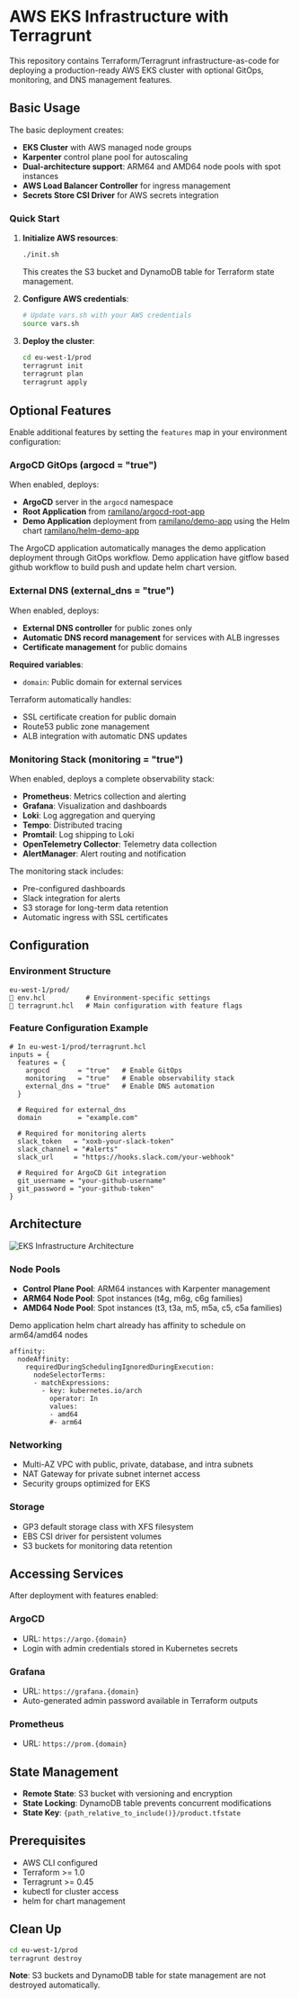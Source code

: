 # AWS EKS Infrastructure with Terragrunt

This repository contains Terraform/Terragrunt infrastructure-as-code for deploying a production-ready AWS EKS cluster with optional GitOps, monitoring, and DNS management features.

## Basic Usage

The basic deployment creates:
- **EKS Cluster** with AWS managed node groups
- **Karpenter** control plane pool for autoscaling
- **Dual-architecture support**: ARM64 and AMD64 node pools with spot instances
- **AWS Load Balancer Controller** for ingress management
- **Secrets Store CSI Driver** for AWS secrets integration

### Quick Start

1. **Initialize AWS resources**:
   ```bash
   ./init.sh
   ```
   This creates the S3 bucket and DynamoDB table for Terraform state management.

2. **Configure AWS credentials**:
   ```bash
   # Update vars.sh with your AWS credentials
   source vars.sh
   ```

3. **Deploy the cluster**:
   ```bash
   cd eu-west-1/prod
   terragrunt init
   terragrunt plan
   terragrunt apply
   ```

## Optional Features

Enable additional features by setting the `features` map in your environment configuration:

### ArgoCD GitOps (argocd = "true")

When enabled, deploys:
- **ArgoCD** server in the `argocd` namespace
- **Root Application** from [ramilano/argocd-root-app](https://github.com/ramilano/argocd-root-app.git)
- **Demo Application** deployment from [ramilano/demo-app](https://github.com/ramilano/demo-app.git) using the Helm chart [ramilano/helm-demo-app](https://github.com/ramilano/helm-demo-app.git)

The ArgoCD application automatically manages the demo application deployment through GitOps workflow.
Demo application have gitflow based github workflow to build push and update helm chart version.

### External DNS (external_dns = "true")

When enabled, deploys:
- **External DNS controller** for public zones only
- **Automatic DNS record management** for services with ALB ingresses
- **Certificate management** for public domains

**Required variables**:
- `domain`: Public domain for external services

Terraform automatically handles:
- SSL certificate creation for public domain
- Route53 public zone management
- ALB integration with automatic DNS updates

### Monitoring Stack (monitoring = "true")

When enabled, deploys a complete observability stack:
- **Prometheus**: Metrics collection and alerting
- **Grafana**: Visualization and dashboards
- **Loki**: Log aggregation and querying
- **Tempo**: Distributed tracing
- **Promtail**: Log shipping to Loki
- **OpenTelemetry Collector**: Telemetry data collection
- **AlertManager**: Alert routing and notification

The monitoring stack includes:
- Pre-configured dashboards
- Slack integration for alerts
- S3 storage for long-term data retention
- Automatic ingress with SSL certificates

## Configuration

### Environment Structure

```
eu-west-1/prod/
   env.hcl          # Environment-specific settings
   terragrunt.hcl   # Main configuration with feature flags
```

### Feature Configuration Example

```hcl
# In eu-west-1/prod/terragrunt.hcl
inputs = {
  features = {
    argocd       = "true"   # Enable GitOps
    monitoring   = "true"   # Enable observability stack
    external_dns = "true"   # Enable DNS automation
  }
  
  # Required for external_dns
  domain         = "example.com"
  
  # Required for monitoring alerts
  slack_token   = "xoxb-your-slack-token"
  slack_channel = "#alerts"
  slack_url     = "https://hooks.slack.com/your-webhook"
  
  # Required for ArgoCD Git integration
  git_username = "your-github-username"
  git_password = "your-github-token"
}
```

## Architecture

![EKS Infrastructure Architecture](diagram.png)

### Node Pools
- **Control Plane Pool**: ARM64 instances with Karpenter management
- **ARM64 Node Pool**: Spot instances (t4g, m6g, c6g families)
- **AMD64 Node Pool**: Spot instances (t3, t3a, m5, m5a, c5, c5a families)

Demo application helm chart already has affinity to schedule on arm64/amd64 nodes

```
affinity:
  nodeAffinity:
    requiredDuringSchedulingIgnoredDuringExecution:
      nodeSelectorTerms:
      - matchExpressions:
        - key: kubernetes.io/arch
          operator: In
          values:
          - amd64
          #- arm64
```


### Networking
- Multi-AZ VPC with public, private, database, and intra subnets
- NAT Gateway for private subnet internet access
- Security groups optimized for EKS

### Storage
- GP3 default storage class with XFS filesystem
- EBS CSI driver for persistent volumes
- S3 buckets for monitoring data retention

## Accessing Services

After deployment with features enabled:

### ArgoCD
- URL: `https://argo.{domain}`
- Login with admin credentials stored in Kubernetes secrets

### Grafana
- URL: `https://grafana.{domain}`
- Auto-generated admin password available in Terraform outputs

### Prometheus
- URL: `https://prom.{domain}`

## State Management

- **Remote State**: S3 bucket with versioning and encryption
- **State Locking**: DynamoDB table prevents concurrent modifications
- **State Key**: `{path_relative_to_include()}/product.tfstate`

## Prerequisites

- AWS CLI configured
- Terraform >= 1.0
- Terragrunt >= 0.45
- kubectl for cluster access
- helm for chart management

## Clean Up

```bash
cd eu-west-1/prod
terragrunt destroy
```

**Note**: S3 buckets and DynamoDB table for state management are not destroyed automatically.